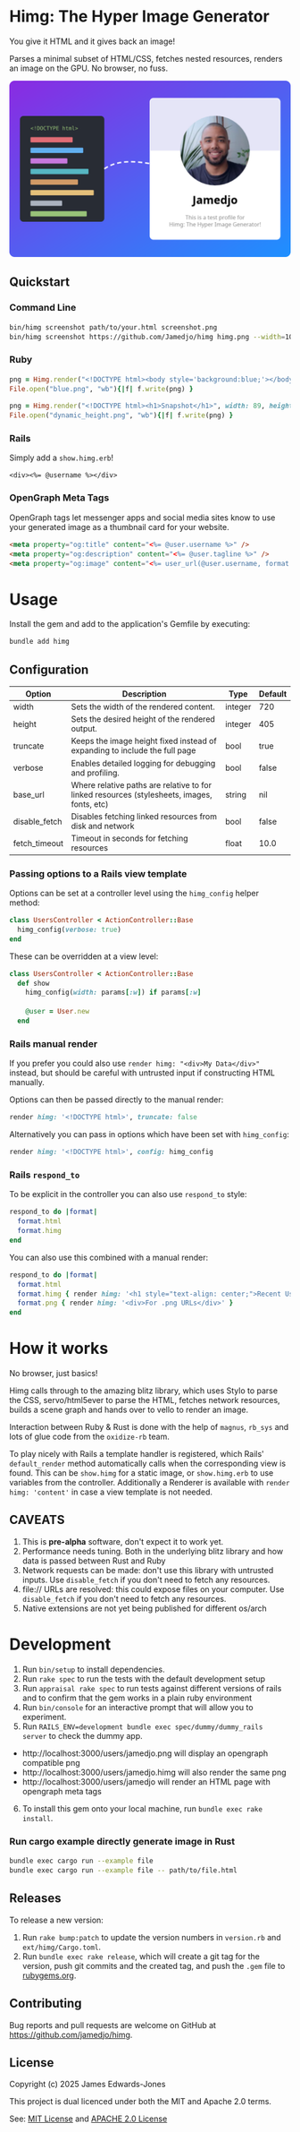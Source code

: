 # Himg: The Hyper Image Generator

You give it HTML and it gives back an image!

Parses a minimal subset of HTML/CSS, fetches nested resources, renders an image on the GPU. No browser, no fuss.

![Mockup showing HTML being transformed into a WhatsApp preview](/readme_hero.svg)

## Quickstart

### Command Line

```bash
bin/himg screenshot path/to/your.html screenshot.png
bin/himg screenshot https://github.com/Jamedjo/himg himg.png --width=1024 --verbose --no-truncate
```

### Ruby

```ruby
png = Himg.render("<!DOCTYPE html><body style='background:blue;'></body>")
File.open("blue.png", "wb"){|f| f.write(png) }
```

```ruby
png = Himg.render("<!DOCTYPE html><h1>Snapshot</h1>", width: 89, height: 5, truncate: false)
File.open("dynamic_height.png", "wb"){|f| f.write(png) }
```

### Rails

Simply add a `show.himg.erb`!

```erb
<div><%= @username %></div>
```

### OpenGraph Meta Tags

OpenGraph tags let messenger apps and social media sites know to use your generated image as a thumbnail card for your website.

```html
<meta property="og:title" content="<%= @user.username %>" />
<meta property="og:description" content="<%= @user.tagline %>" />
<meta property="og:image" content="<%= user_url(@user.username, format: :png) %>" />
```

# Usage

Install the gem and add to the application's Gemfile by executing:

```bash
bundle add himg
```

## Configuration

|Option | Description | Type | Default |
|-|-|-|-|
|width | Sets the width of the rendered content. | integer | 720 |
|height | Sets the desired height of the rendered output. | integer | 405 |
|truncate | Keeps the image height fixed instead of expanding to include the full page | bool | true |
|verbose | Enables detailed logging for debugging and profiling. | bool | false |
|base_url | Where relative paths are relative to for linked resources (stylesheets, images, fonts, etc) | string | nil |
|disable_fetch | Disables fetching linked resources from disk and network| bool | false |
|fetch_timeout | Timeout in seconds for fetching resources | float | 10.0 |


### Passing options to a Rails view template

Options can be set at a controller level using the `himg_config` helper method:
```ruby
class UsersController < ActionController::Base
  himg_config(verbose: true)
end
```

These can be overridden at a view level:
```ruby
class UsersController < ActionController::Base
  def show
    himg_config(width: params[:w]) if params[:w]

    @user = User.new
  end
```

### Rails manual render

If you prefer you could also use `render himg: "<div>My Data</div>"` instead, but should be careful with untrusted input if constructing HTML manually.

Options can then be passed directly to the manual render:
```ruby
render himg: '<!DOCTYPE html>', truncate: false
```

Alternatively you can pass in options which have been set with `himg_config`:
```ruby
render himg: '<!DOCTYPE html>', config: himg_config
```

### Rails `respond_to`

To be explicit in the controller you can also use `respond_to` style:

```ruby
respond_to do |format|
  format.html
  format.himg
end
```

You can also use this combined with a manual render:
```ruby
respond_to do |format|
  format.html
  format.himg { render himg: '<h1 style="text-align: center;">Recent Users</h1>' }
  format.png { render himg: '<div>For .png URLs</div>' }
end
```

# How it works

No browser, just basics!

Himg calls through to the amazing blitz library, which uses Stylo to parse the CSS, servo/html5ever to parse the HTML, fetches network resources, builds a scene graph and hands over to vello to render an image.

Interaction between Ruby & Rust is done with the help of `magnus`, `rb_sys` and lots of glue code from the `oxidize-rb` team.

To play nicely with Rails a template handler is registered, which Rails' `default_render` method automatically calls when the corresponding view is found. This can be `show.himg` for a static image, or `show.himg.erb` to use variables from the controller. Additionally a Renderer is available with `render himg: 'content'` in case a view template is not needed.

## CAVEATS

1. This is **pre-alpha** software, don't expect it to work yet.
2. Performance needs tuning. Both in the underlying blitz library and how data is passed between Rust and Ruby
3. Network requests can be made: don't use this library with untrusted inputs. Use `disable_fetch` if you don't need to fetch any resources.
4. file:// URLs are resolved: this could expose files on your computer. Use `disable_fetch` if you don't need to fetch any resources.
5. Native extensions are not yet being published for different os/arch

# Development

1. Run `bin/setup` to install dependencies.
2. Run `rake spec` to run the tests with the default development setup
3. Run `appraisal rake spec` to run tests against different versions of rails and to confirm that the gem works in a plain ruby environment
4. Run `bin/console` for an interactive prompt that will allow you to experiment.
5. Run `RAILS_ENV=development bundle exec spec/dummy/dummy_rails server` to check the dummy app.
  - http://localhost:3000/users/jamedjo.png will display an opengraph compatible png
  - http://localhost:3000/users/jamedjo.himg will also render the same png
  - http://localhost:3000/users/jamedjo will render an HTML page with opengraph meta tags
6. To install this gem onto your local machine, run `bundle exec rake install`.

### Run cargo example directly generate image in Rust

```bash
bundle exec cargo run --example file
bundle exec cargo run --example file -- path/to/file.html
```
## Releases

To release a new version:
1. Run `rake bump:patch` to update the version numbers in `version.rb` and `ext/himg/Cargo.toml`.
3. Run `bundle exec rake release`, which will create a git tag for the version, push git commits and the created tag, and push the `.gem` file to [rubygems.org](https://rubygems.org).

## Contributing

Bug reports and pull requests are welcome on GitHub at https://github.com/jamedjo/himg.

## License

Copyright (c) 2025 James Edwards-Jones

This project is dual licenced under both the MIT and Apache 2.0 terms.

See: [MIT License](https://opensource.org/licenses/MIT) and [APACHE 2.0 License](http://www.apache.org/licenses/LICENSE-2.0)
